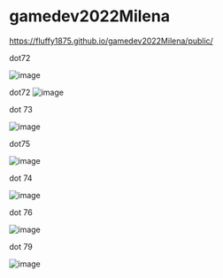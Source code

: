 # gamedev2022Milena




https://fluffy1875.github.io/gamedev2022Milena/public/





dot72 


![image](https://user-images.githubusercontent.com/113382501/192835048-94b8d3a5-bc65-4a01-b840-4272eec1893a.png)






dot72
![image](https://user-images.githubusercontent.com/113382501/193147020-354439f3-906d-4ada-96ad-8e17cf3e81aa.png)


dot 73

![image](https://user-images.githubusercontent.com/113382501/193148338-2058c621-1454-4e6f-a26f-ee1c26a71080.png)


dot75

![image](https://user-images.githubusercontent.com/113382501/193148961-03884062-34ec-4168-bb6e-3d885bfe0db3.png)


dot 74

![image](https://user-images.githubusercontent.com/113382501/193908331-140199a7-dcb2-427c-98ae-d866e2c3aa6b.png)


dot 76

![image](https://user-images.githubusercontent.com/113382501/193909067-cab5a360-bef4-4c86-b199-d87e2639374e.png)


dot 79

![image](https://user-images.githubusercontent.com/113382501/193909984-647e1e08-b68d-4dce-aba7-822e00eea8b5.png)


